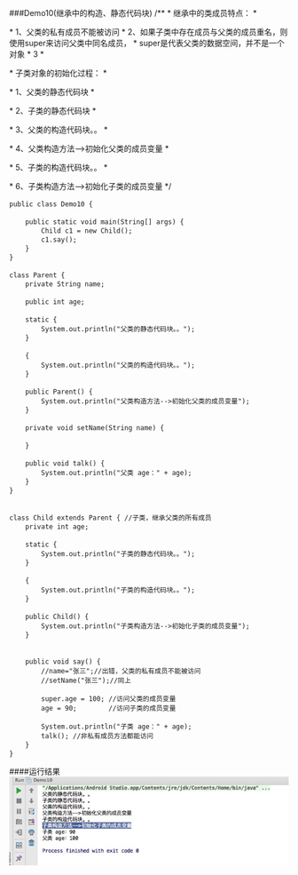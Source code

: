 ###Demo10(继承中的构造、静态代码块)
    /**
     * 继承中的类成员特点：
     * <p>
     * 1、父类的私有成员不能被访问
     * 2、如果子类中存在成员与父类的成员重名，则使用super来访问父类中同名成员，
     * super是代表父类的数据空间，并不是一个对象
     * 3
     * <p>
     * 子类对象的初始化过程：
     * <p>
     * 1、父类的静态代码块
     * <p>
     * 2、子类的静态代码块
     * <p>
     * 3、父类的构造代码块。。
     * <p>
     * 4、父类构造方法-->初始化父类的成员变量
     * <p>
     * 5、子类的构造代码块。。
     * <p>
     * 6、子类构造方法-->初始化子类的成员变量
     */
    
    public class Demo10 {
    
        public static void main(String[] args) {
            Child c1 = new Child();
            c1.say();
        }
    }
    
    class Parent {
        private String name;
    
        public int age;
    
        static {
            System.out.println("父类的静态代码块。。");
        }
    
        {
            System.out.println("父类的构造代码块。。");
        }
    
        public Parent() {
            System.out.println("父类构造方法-->初始化父类的成员变量");
        }
    
        private void setName(String name) {
    
        }
    
        public void talk() {
            System.out.println("父类 age：" + age);
        }
    }
    
    
    class Child extends Parent { //子类，继承父类的所有成员
        private int age;
    
        static {
            System.out.println("子类的静态代码块。。");
        }
    
        {
            System.out.println("子类的构造代码块。。");
        }
    
        public Child() {
            System.out.println("子类构造方法-->初始化子类的成员变量");
        }
    
    
        public void say() {
            //name="张三";//出错，父类的私有成员不能被访问
            //setName("张三");//同上
    
            super.age = 100; //访问父类的成员变量
            age = 90;        //访问子类的成员变量
    
            System.out.println("子类 age：" + age);
            talk(); //非私有成员方法都能访问
        }
    }
####运行结果
![](https://github.com/mar-sir/JavaForAndroid/blob/master/JavaForAndroid/series3/src/main/java/images/step8.png?raw=true)